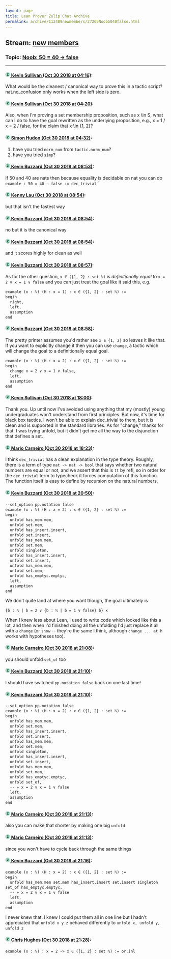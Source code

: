 ```yaml
---
layout: page
title: Lean Prover Zulip Chat Archive 
permalink: archive/113489newmembers/27205Noob5040false.html
---
```


## Stream: [new members](index.html)
### Topic: [Noob: 50 = 40 -> false](27205Noob5040false.html)

---

#### [![Click to go to Zulip](../../assets/img/zulip2.png) Kevin Sullivan (Oct 30 2018 at 04:16)](https://leanprover.zulipchat.com/#narrow/stream/113489-new%20members/topic/Noob%3A%2050%20%3D%2040%20-%3E%20false/near/136752030):
What would be the cleanest / canonical way to prove this in a tactic script? nat.no_confusion only works when the left side is zero.

#### [![Click to go to Zulip](../../assets/img/zulip2.png) Kevin Sullivan (Oct 30 2018 at 04:20)](https://leanprover.zulipchat.com/#narrow/stream/113489-new%20members/topic/Noob%3A%2050%20%3D%2040%20-%3E%20false/near/136752204):
Also, when I'm proving a set membership proposition, such as x \in S, what can I do to have the goal rewritten as the underlying proposition, e.g., x = 1 \/ x = 2 \/ false, for the claim that x \in {1, 2}?

#### [![Click to go to Zulip](../../assets/img/zulip2.png) Simon Hudon (Oct 30 2018 at 04:32)](https://leanprover.zulipchat.com/#narrow/stream/113489-new%20members/topic/Noob%3A%2050%20%3D%2040%20-%3E%20false/near/136752548):
1) have you tried `norm_num` from `tactic.norm_num`? 
2) have you tried `simp`?

#### [![Click to go to Zulip](../../assets/img/zulip2.png) Kevin Buzzard (Oct 30 2018 at 08:53)](https://leanprover.zulipchat.com/#narrow/stream/113489-new%20members/topic/Noob%3A%2050%20%3D%2040%20-%3E%20false/near/136760725):
If 50 and 40 are nats then because equality is decidable on nat you can do `example : 50 = 40 → false := dec_trivial`
`

#### [![Click to go to Zulip](../../assets/img/zulip2.png) Kenny Lau (Oct 30 2018 at 08:54)](https://leanprover.zulipchat.com/#narrow/stream/113489-new%20members/topic/Noob%3A%2050%20%3D%2040%20-%3E%20false/near/136760770):
but that isn't the fastest way

#### [![Click to go to Zulip](../../assets/img/zulip2.png) Kevin Buzzard (Oct 30 2018 at 08:54)](https://leanprover.zulipchat.com/#narrow/stream/113489-new%20members/topic/Noob%3A%2050%20%3D%2040%20-%3E%20false/near/136760773):
no but it is the canonical way

#### [![Click to go to Zulip](../../assets/img/zulip2.png) Kevin Buzzard (Oct 30 2018 at 08:54)](https://leanprover.zulipchat.com/#narrow/stream/113489-new%20members/topic/Noob%3A%2050%20%3D%2040%20-%3E%20false/near/136760776):
and it scores highly for clean as well

#### [![Click to go to Zulip](../../assets/img/zulip2.png) Kevin Buzzard (Oct 30 2018 at 08:57)](https://leanprover.zulipchat.com/#narrow/stream/113489-new%20members/topic/Noob%3A%2050%20%3D%2040%20-%3E%20false/near/136760851):
As for the other question, `x ∈ ({1, 2} : set ℕ)` is *definitionally equal* to `x = 2 ∨ x = 1 ∨ false` and you can just treat the goal like it said this, e.g.

```lean
example (x : ℕ) (H : x = 1) : x ∈ ({1, 2} : set ℕ) :=
begin
  right,
  left,
  assumption
end
```

#### [![Click to go to Zulip](../../assets/img/zulip2.png) Kevin Buzzard (Oct 30 2018 at 08:58)](https://leanprover.zulipchat.com/#narrow/stream/113489-new%20members/topic/Noob%3A%2050%20%3D%2040%20-%3E%20false/near/136760896):
The pretty printer assumes you'd rather see `x ∈ {1, 2}` so leaves it like that. If you want to explicitly change it then you can use `change`, a tactic which will change the goal to a definitionally equal goal. 

```lean
example (x : ℕ) (H : x = 2) : x ∈ ({1, 2} : set ℕ) :=
begin
  change x = 2 ∨ x = 1 ∨ false,
  left,
  assumption
end
```

#### [![Click to go to Zulip](../../assets/img/zulip2.png) Kevin Sullivan (Oct 30 2018 at 18:00)](https://leanprover.zulipchat.com/#narrow/stream/113489-new%20members/topic/Noob%3A%2050%20%3D%2040%20-%3E%20false/near/136790359):
Thank you. Up until now I've avoided using anything that my (mostly) young undergraduates won't understand from first principles. But now, it's time for black box tactics. I won't be able to explain dec_trivial to them, but it is clean and is supported in the standard libraries. As for "change," thanks for that. I was trying unfold, but it didn't get me all the way to the disjunction that defines a set.

#### [![Click to go to Zulip](../../assets/img/zulip2.png) Mario Carneiro (Oct 30 2018 at 18:23)](https://leanprover.zulipchat.com/#narrow/stream/113489-new%20members/topic/Noob%3A%2050%20%3D%2040%20-%3E%20false/near/136792029):
I think `dec_trivial` has a clean explanation in the type theory. Roughly, there is a term of type `nat -> nat -> bool` that says whether two natural numbers are equal or not, and we assert that this is `tt` by refl, so in order for the `dec_trivial` term to typecheck it forces computation of this function. The function itself is easy to define by recursion on the natural numbers.

#### [![Click to go to Zulip](../../assets/img/zulip2.png) Kevin Buzzard (Oct 30 2018 at 20:50)](https://leanprover.zulipchat.com/#narrow/stream/113489-new%20members/topic/Noob%3A%2050%20%3D%2040%20-%3E%20false/near/136802088):
```lean
--set_option pp.notation false
example (x : ℕ) (H : x = 2) : x ∈ ({1, 2} : set ℕ) :=
begin
  unfold has_mem.mem,
  unfold set.mem,
  unfold has_insert.insert,
  unfold set.insert,
  unfold has_mem.mem,
  unfold set.mem,
  unfold singleton,
  unfold has_insert.insert,
  unfold set.insert,
  unfold has_mem.mem,
  unfold set.mem,
  unfold has_emptyc.emptyc,
  left,
  assumption
end
```

We don't quite land at where you want though, the goal ultimately is
```
{b : ℕ | b = 2 ∨ {b : ℕ | b = 1 ∨ false} b} x
```

When I knew less about Lean, I used to write code which looked like this a lot, and then when I'd finished doing all the unfolding I'd just replace it all with a `change` (or `show` -- they're the same I think, although `change ... at h` works with hypotheses too).

#### [![Click to go to Zulip](../../assets/img/zulip2.png) Mario Carneiro (Oct 30 2018 at 21:08)](https://leanprover.zulipchat.com/#narrow/stream/113489-new%20members/topic/Noob%3A%2050%20%3D%2040%20-%3E%20false/near/136803237):
you should unfold `set_of` too

#### [![Click to go to Zulip](../../assets/img/zulip2.png) Kevin Buzzard (Oct 30 2018 at 21:10)](https://leanprover.zulipchat.com/#narrow/stream/113489-new%20members/topic/Noob%3A%2050%20%3D%2040%20-%3E%20false/near/136803362):
I should have switched `pp.notation false` back on one last time!

#### [![Click to go to Zulip](../../assets/img/zulip2.png) Kevin Buzzard (Oct 30 2018 at 21:10)](https://leanprover.zulipchat.com/#narrow/stream/113489-new%20members/topic/Noob%3A%2050%20%3D%2040%20-%3E%20false/near/136803371):
```lean
--set_option pp.notation false
example (x : ℕ) (H : x = 2) : x ∈ ({1, 2} : set ℕ) :=
begin
  unfold has_mem.mem,
  unfold set.mem,
  unfold has_insert.insert,
  unfold set.insert,
  unfold has_mem.mem,
  unfold set.mem,
  unfold singleton,
  unfold has_insert.insert,
  unfold set.insert,
  unfold has_mem.mem,
  unfold set.mem,
  unfold has_emptyc.emptyc,
  unfold set_of,
  -- ⊢ x = 2 ∨ x = 1 ∨ false
  left,
  assumption
end
```

#### [![Click to go to Zulip](../../assets/img/zulip2.png) Mario Carneiro (Oct 30 2018 at 21:13)](https://leanprover.zulipchat.com/#narrow/stream/113489-new%20members/topic/Noob%3A%2050%20%3D%2040%20-%3E%20false/near/136803540):
also you can make that shorter by making one big `unfold`

#### [![Click to go to Zulip](../../assets/img/zulip2.png) Mario Carneiro (Oct 30 2018 at 21:13)](https://leanprover.zulipchat.com/#narrow/stream/113489-new%20members/topic/Noob%3A%2050%20%3D%2040%20-%3E%20false/near/136803551):
since you won't have to cycle back through the same things

#### [![Click to go to Zulip](../../assets/img/zulip2.png) Kevin Buzzard (Oct 30 2018 at 21:16)](https://leanprover.zulipchat.com/#narrow/stream/113489-new%20members/topic/Noob%3A%2050%20%3D%2040%20-%3E%20false/near/136803745):
```lean
example (x : ℕ) (H : x = 2) : x ∈ ({1, 2} : set ℕ) :=
begin
  unfold has_mem.mem set.mem has_insert.insert set.insert singleton set_of has_emptyc.emptyc,
  -- ⊢ x = 2 ∨ x = 1 ∨ false
  left,
  assumption
end
```

I never knew that. I knew I could put them all in one line but I hadn't appreciated that `unfold x y z` behaved differently to `unfold x, unfold y, unfold z`

#### [![Click to go to Zulip](../../assets/img/zulip2.png) Chris Hughes (Oct 30 2018 at 21:28)](https://leanprover.zulipchat.com/#narrow/stream/113489-new%20members/topic/Noob%3A%2050%20%3D%2040%20-%3E%20false/near/136804640):
```lean
example (x : ℕ) : x = 2 -> x ∈ ({1, 2} : set ℕ) := or.inl
```

